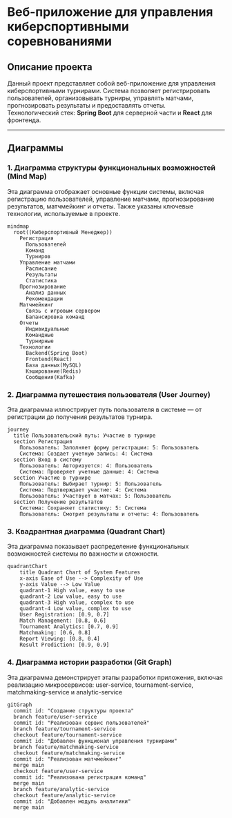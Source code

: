# Веб-приложение для управления киберспортивными соревнованиями

## Описание проекта
Данный проект представляет собой веб-приложение для управления киберспортивными турнирами. Система позволяет регистрировать пользователей, организовывать турниры, управлять матчами, прогнозировать результаты и предоставлять отчеты.  
Технологический стек: **Spring Boot** для серверной части и **React** для фронтенда.

---

## Диаграммы

### 1. Диаграмма структуры функциональных возможностей (Mind Map)

Эта диаграмма отображает основные функции системы, включая регистрацию пользователей, управление матчами, прогнозирование результатов, матчмейкинг и отчеты. Также указаны ключевые технологии, используемые в проекте.

```mermaid
mindmap
  root((Киберспортивный Менеджер))
    Регистрация
      Пользователей
      Команд
      Турниров
    Управление матчами
      Расписание
      Результаты
      Статистика
    Прогнозирование
      Анализ данных
      Рекомендации
    Матчмейкинг
      Связь с игровым сервером
      Балансировка команд
    Отчеты
      Индивидуальные
      Командные
      Турнирные
    Технологии
      Backend(Spring Boot)
      Frontend(React)
      База данных(MySQL)
      Кэширование(Redis)
      Сообщения(Kafka)
```

### 2. Диаграмма путешествия пользователя (User Journey)

Эта диаграмма иллюстрирует путь пользователя в системе — от регистрации до получения результатов турнира.

```mermaid
journey
  title Пользовательский путь: Участие в турнире
  section Регистрация
    Пользователь: Заполняет форму регистрации: 5: Пользователь
    Система: Создает учетную запись: 4: Система
  section Вход в систему
    Пользователь: Авторизуется: 4: Пользователь
    Система: Проверяет учетные данные: 4: Система
  section Участие в турнире
    Пользователь: Выбирает турнир: 5: Пользователь
    Система: Подтверждает участие: 4: Система
    Пользователь: Участвует в матчах: 5: Пользователь
  section Получение результатов
    Система: Сохраняет статистику: 5: Система
    Пользователь: Смотрит результаты и отчеты: 4: Пользователь
```

### 3. Квадрантная диаграмма (Quadrant Chart)

Эта диаграмма показывает распределение функциональных возможностей системы по важности и сложности.

```mermaid
quadrantChart
    title Quadrant Chart of System Features
    x-axis Ease of Use --> Complexity of Use
    y-axis Value --> Low Value
    quadrant-1 High value, easy to use
    quadrant-2 Low value, easy to use
    quadrant-3 High value, complex to use
    quadrant-4 Low value, complex to use
    User Registration: [0.9, 0.7]
    Match Management: [0.8, 0.6]
    Tournament Analytics: [0.7, 0.9]
    Matchmaking: [0.6, 0.8]
    Report Viewing: [0.8, 0.4]
    Result Prediction: [0.9, 0.9]
```

### 4. Диаграмма истории разработки (Git Graph)

Эта диаграмма демонстрирует этапы разработки приложения, включая реализацию микросервисов: user-service, tournament-service, matchmaking-service и analytic-service


```mermaid
gitGraph
  commit id: "Создание структуры проекта"
  branch feature/user-service
  commit id: "Реализован сервис пользователей"
  branch feature/tournament-service
  checkout feature/tournament-service
  commit id: "Добавлен функционал управления турнирами"
  branch feature/matchmaking-service
  checkout feature/matchmaking-service
  commit id: "Реализован матчмейкинг"
  merge main
  checkout feature/user-service
  commit id: "Реализована регистрация команд"
  merge main
  branch feature/analytic-service
  checkout feature/analytic-service
  commit id: "Добавлен модуль аналитики"
  merge main

